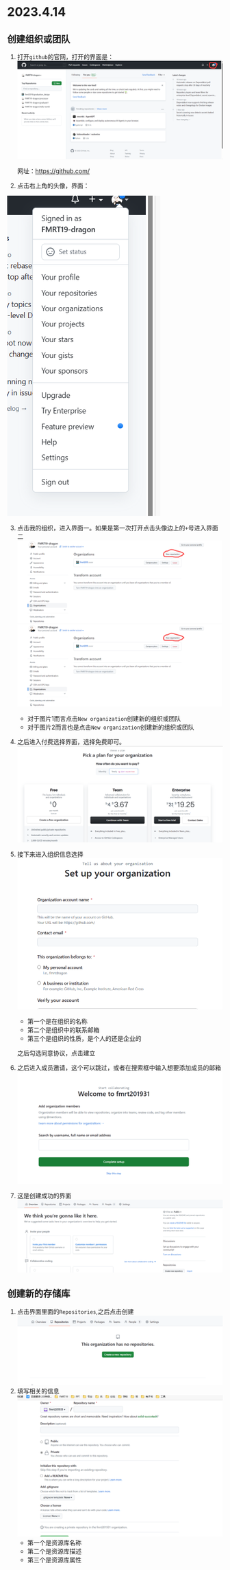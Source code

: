 # 2023.4.14

## 创建组织或团队

1. 打开`github`的官网，打开的界面是：
 ![个人界面](https://github.com/FMRT19-dragon/graduate1/blob/main/%E4%B8%AA%E4%BA%BA%E7%95%8C%E9%9D%A2.png)
  
   网址：<https://github.com/>
2. 点击右上角的头像，界面：

![个人信息菜单栏](https://github.com/FMRT19-dragon/graduate1/blob/main/%E4%B8%AA%E4%BA%BA%E4%BF%A1%E6%81%AF%E8%8F%9C%E5%8D%95%E6%A0%8F.png)

3. 点击我的组织，进入界面一。如果是第一次打开点击头像边上的`+`号进入界面二
 ![组织界面1](https://github.com/FMRT19-dragon/graduate1/blob/main/%E7%BB%84%E7%BB%87%E7%95%8C%E9%9D%A21.png)
 ![界面2](https://github.com/FMRT19-dragon/graduate1/blob/main/%E7%BB%84%E7%BB%87%E7%95%8C%E9%9D%A22.png)

    * 对于图片1而言点击`New organization`创建新的组织或团队
    * 对于图片2而言也是点击`New organization`创建新的组织或团队

4. 之后进入付费选择界面，选择免费即可。
![付费界面](https://github.com/FMRT19-dragon/graduate1/blob/main/%E7%95%8C%E9%9D%A23.png)
5. 接下来进入组织信息选择
![信息选择](https://github.com/FMRT19-dragon/graduate1/blob/main/%E7%95%8C%E9%9D%A24.png)

    * 第一个是在组织的名称
    * 第二个是组织中的联系邮箱
    * 第三个是组织的性质，是个人的还是企业的

    之后勾选同意协议，点击建立
6. 之后进入成员邀请，这个可以跳过，或者在搜索框中输入想要添加成员的邮箱
![邀请](https://github.com/FMRT19-dragon/graduate1/blob/main/%E7%95%8C%E9%9D%A25.png)
7. 这是创建成功的界面
![组织界面](https://github.com/FMRT19-dragon/graduate1/blob/main/%E7%95%8C%E9%9D%A26.png)

## 创建新的存储库

1. 点击界面里面的`Repositories`,之后点击创建
![创建存储库界面](https://github.com/FMRT19-dragon/graduate1/blob/main/%E7%95%8C%E9%9D%A27.png)
2. 填写相关的信息
![创建存储库界面](https://github.com/FMRT19-dragon/graduate1/blob/main/%E7%95%8C%E9%9D%A28.png)
    * 第一个是资源库名称
    * 第二个是资源库描述
    * 第三个是资源库属性
